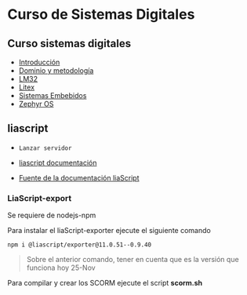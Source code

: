 # Curso de Sistemas Digitales

## Curso sistemas digitales

* [Introducción](https://liascript.github.io/course/?https://raw.githubusercontent.com/johnnycubides/curso-scorm-sistemas-digitales/main/liascript-course/introduccion/introduccion.md)
* [Dominio y metodología](https://liascript.github.io/course/?https://raw.githubusercontent.com/johnnycubides/curso-scorm-sistemas-digitales/main/liascript-course/dominioMetodologia/dominioMetodologia.md)
* [LM32](https://liascript.github.io/course/?https://raw.githubusercontent.com/johnnycubides/curso-scorm-sistemas-digitales/main/liascript-course/lm32/lm32.md)
* [Litex](https://liascript.github.io/course/?https://raw.githubusercontent.com/johnnycubides/curso-scorm-sistemas-digitales/main/liascript-course/litex/litex.md)
* [Sistemas Embebidos](https://liascript.github.io/course/?https://api.allorigins.win/raw?url=https://gitlab.com/johnnycubides/sistemas-embebidos-unal/-/raw/main/liascript/sistemasEmbebidos.md)
* [Zephyr OS](https://liascript.github.io/course/?https://api.allorigins.win/raw?url=https://github.com/johnnycubides/curso-scorm-sistemas-digitales/blob/main/liascript-course/zephyr/instalacion.md)

## liascript

* `Lanzar servidor`

* [liascript documentación](https://liascript.github.io/course/?https://raw.githubusercontent.com/liaScript/docs/master/README.md#1)
* [Fuente de la documentación liaScript](https://raw.githubusercontent.com/liaScript/docs/master/README.md)

### LiaScript-export

Se requiere de nodejs-npm

Para instalar el liaScript-exporter ejecute el siguiente comando
```
npm i @liascript/exporter@11.0.51--0.9.40
```

> Sobre el anterior comando, tener en cuenta que es la versión que funciona hoy 25-Nov

Para compilar y crear los SCORM ejecute el script **scorm.sh**
